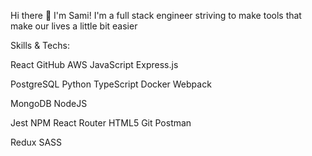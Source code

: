 Hi there 👋 I'm Sami!
I'm a full stack engineer striving to make tools that make our lives a little bit easier

Skills & Techs:

React GitHub AWS JavaScript Express.js

PostgreSQL Python TypeScript Docker Webpack

MongoDB NodeJS

Jest NPM React Router HTML5 Git Postman

Redux SASS
